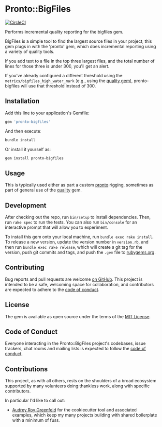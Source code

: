 # Pronto::BigFiles

[![CircleCI](https://circleci.com/gh/apiology/pronto-bigfiles.svg?style=svg)](https://circleci.com/gh/apiology/pronto-bigfiles)

Performs incremental quality reporting for the bigfiles gem.

BigFiles is a simple tool to find the largest source files in your
project; this gem plugs in with the 'pronto' gem, which does
incremental reporting using a variety of quality tools.

If you add text to a file in the top three largest files, and the
total number of lines for those three is under 300, you'll get an
alert.

If you've already configured a different threshold using the
`metrics/bigfiles_high_water_mark` (e.g., using the
[quality gem](http://github.com/apiology/quality)), pronto-bigfiles will use
that threshold instead of 300.

## Installation

Add this line to your application's Gemfile:

```ruby
gem 'pronto-bigfiles'
```

And then execute:

```sh
bundle install
```

Or install it yourself as:

```sh
gem install pronto-bigfiles
```

## Usage

This is typically used either as part a custom
[pronto](https://github.com/prontolabs/pronto) rigging, sometimes as
part of general use of the
[quality](https://github.com/apiology/quality) gem.

## Development

After checking out the repo, run `bin/setup` to install
dependencies. Then, run `rake spec` to run the tests. You can also run
`bin/console` for an interactive prompt that will allow you to
experiment.

To install this gem onto your local machine, run `bundle exec rake
install`. To release a new version, update the version number in
`version.rb`, and then run `bundle exec rake release`, which will
create a git tag for the version, push git commits and tags, and push
the `.gem` file to [rubygems.org](https://rubygems.org).

## Contributing

Bug reports and pull requests are welcome
[on GitHub](https://github.com/apiology/pronto-bigfiles). This project is
intended to be a safe, welcoming space for collaboration, and
contributors are expected to adhere to the
[code of conduct](https://github.com/apiology/pronto-bigfiles/blob/main/CODE_OF_CONDUCT.md).

## License

The gem is available as open source under the terms of the
[MIT License](https://opensource.org/licenses/MIT).

## Code of Conduct

Everyone interacting in the Pronto::BigFiles project's codebases,
issue trackers, chat rooms and mailing lists is expected to follow the
[code of conduct](https://github.com/apiology/pronto-bigfiles/blob/main/CODE_OF_CONDUCT.md).

## Contributions

This project, as with all others, rests on the shoulders of a broad
ecosystem supported by many volunteers doing thankless work, along
with specific contributors.

In particular I'd like to call out:

* [Audrey Roy Greenfeld](https://github.com/audreyfeldroy) for the
  cookiecutter tool and associated examples, which keep my many
  projects building with shared boilerplate with a minimum of fuss.
